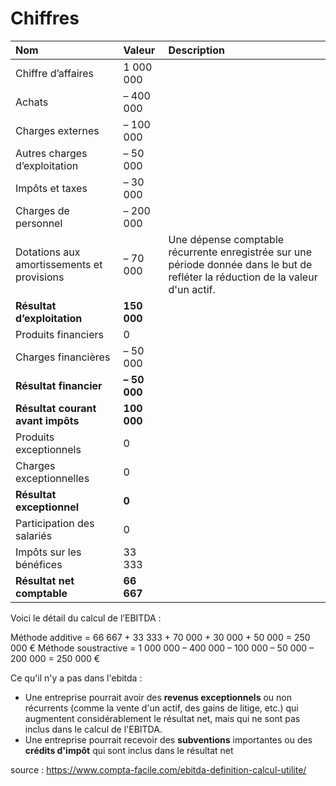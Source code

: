 # Chiffres


| Nom  | Valeur          | Description 
| :---------------------------------------------- |:----------------|:---------------|
| Chiffre d’affaires                              | 1 000 000       |
| Achats                                          | – 400 000       |
| Charges externes                                | – 100 000       |
| Autres charges d’exploitation                   | – 50 000        |
| Impôts et taxes                                 | – 30 000        |
| Charges de personnel                            | – 200 000       |
| Dotations aux amortissements et provisions      | – 70 000        | Une dépense comptable récurrente enregistrée sur une période donnée dans le but de refléter la réduction de la valeur d'un actif.  |
| **Résultat d’exploitation**                     | **150 000**     |
| Produits financiers                             | 0               |
| Charges financières                             | – 50 000        |
| **Résultat financier**                          | **– 50 000**    |
| **Résultat courant avant impôts**               | **100 000**     |
| Produits exceptionnels                          | 0               |
| Charges exceptionnelles                         | 0               |
| **Résultat exceptionnel**                       | **0**           |
| Participation des salariés                      | 0               |
| Impôts sur les bénéfices                        | 33 333          |
| **Résultat net comptable**                      | **66 667**      |


Voici le détail du calcul de l’EBITDA :

Méthode additive = 66 667 + 33 333 + 70 000 + 30 000 + 50 000 = 250 000 €
Méthode soustractive = 1 000 000 – 400 000 – 100 000 – 50 000 – 200 000 = 250 000 €


Ce qu'il n'y a pas dans l'ebitda :

- Une entreprise pourrait avoir des __revenus exceptionnels__ ou non récurrents (comme la vente d'un actif, des gains de litige, etc.) qui augmentent considérablement le résultat net, mais qui ne sont pas inclus dans le calcul de l'EBITDA.
- Une entreprise pourrait recevoir des __subventions__ importantes ou des __crédits d'impôt__ qui sont inclus dans le résultat net


source : https://www.compta-facile.com/ebitda-definition-calcul-utilite/
